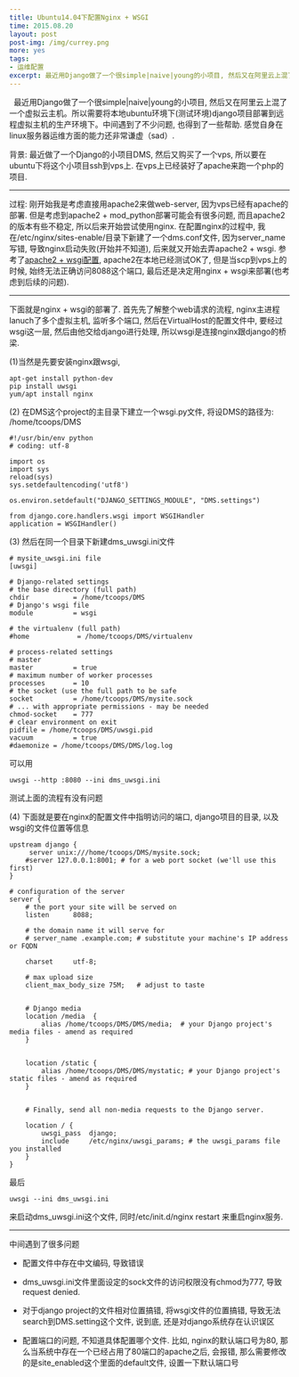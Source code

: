 ```yaml
---
title: Ubuntu14.04下配置Nginx + WSGI
time: 2015.08.20
layout: post
post-img: /img/currey.png
more: yes
tags:
- 运维配置
excerpt: 最近用Django做了一个很simple|naive|young的小项目, 然后又在阿里云上混了一个虚拟云主机。所以需要将本地ubuntu环境下(测试环境)django项目部署到远程虚拟主机的生产环境下。
---
```



&nbsp;&nbsp;最近用Django做了一个很simple|naive|young的小项目, 然后又在阿里云上混了一个虚拟云主机。所以需要将本地ubuntu环境下(测试环境)django项目部署到远程虚拟主机的生产环境下。中间遇到了不少问题, 也得到了一些帮助. 感觉自身在linux服务器运维方面的能力还非常谦虚（sad）.

背景: 最近做了一个Django的小项目DMS, 然后又购买了一个vps, 所以要在ubuntu下将这个小项目ssh到vps上.
在vps上已经装好了apache来跑一个php的项目. 

------

过程: 
刚开始我是考虑直接用apache2来做web-server, 因为vps已经有apache的部署. 但是考虑到apache2 + mod_python部署可能会有很多问题,
而且apache2的版本有些不稳定, 所以后来开始尝试使用nginx.  在配置nginx的过程中, 我在/etc/nginx/sites-enable/目录下新建了一个dms.conf文件,
因为server_name写错, 导致nginx启动失败(开始并不知道), 后来就又开始去弄apache2 + wsgi.
参考了[apache2 + wsgi配置](http://blog.163.com/soyking@126/blog/static/162125251201392311561784/), apache2在本地已经测试OK了,
但是当scp到vps上的时候, 始终无法正确访问8088这个端口, 最后还是决定用nginx + wsgi来部署(也考虑到后续的问题).

------
下面就是nginx + wsgi的部署了.
首先先了解整个web请求的流程, nginx主进程lanuch了多个虚拟主机, 监听多个端口, 然后在VirtualHost的配置文件中, 要经过wsgi这一层,
然后由他交给django进行处理, 所以wsgi是连接nginx跟django的桥梁.

(1)当然是先要安装nginx跟wsgi,

```
apt-get install python-dev
pip install uwsgi
yum/apt install nginx
```

(2) 在DMS这个project的主目录下建立一个wsgi.py文件, 将设DMS的路径为: /home/tcoops/DMS

```
#!/usr/bin/env python
# coding: utf-8

import os
import sys
reload(sys)
sys.setdefaultencoding('utf8')

os.environ.setdefault("DJANGO_SETTINGS_MODULE", "DMS.settings")

from django.core.handlers.wsgi import WSGIHandler
application = WSGIHandler()
```

(3) 然后在同一个目录下新建dms_uwsgi.ini文件

```
# mysite_uwsgi.ini file
[uwsgi]

# Django-related settings
# the base directory (full path)
chdir           = /home/tcoops/DMS
# Django's wsgi file
module          = wsgi                

# the virtualenv (full path)
#home            = /home/tcoops/DMS/virtualenv

# process-related settings
# master
master          = true
# maximum number of worker processes
processes       = 10
# the socket (use the full path to be safe
socket          = /home/tcoops/DMS/mysite.sock  
# ... with appropriate permissions - may be needed
chmod-socket    = 777
# clear environment on exit
pidfile = /home/tcoops/DMS/uwsgi.pid
vacuum          = true
#daemonize = /home/tcoops/DMS/DMS/log.log
```


可以用

```
uwsgi --http :8080 --ini dms_uwsgi.ini
```
测试上面的流程有没有问题


(4) 下面就是要在nginx的配置文件中指明访问的端口, django项目的目录, 以及wsgi的文件位置等信息

```
upstream django {
     server unix:///home/tcoops/DMS/mysite.sock;
    #server 127.0.0.1:8001; # for a web port socket (we'll use this first)
}

# configuration of the server
server {
    # the port your site will be served on
    listen      8088;  

    # the domain name it will serve for
    # server_name .example.com; # substitute your machine's IP address or FQDN
    
    charset     utf-8;

    # max upload size
    client_max_body_size 75M;   # adjust to taste


    # Django media
    location /media  {
        alias /home/tcoops/DMS/DMS/media;  # your Django project's media files - amend as required 
    }


    location /static {
        alias /home/tcoops/DMS/DMS/mystatic; # your Django project's static files - amend as required
    }


    # Finally, send all non-media requests to the Django server.

    location / {
        uwsgi_pass  django; 
        include     /etc/nginx/uwsgi_params; # the uwsgi_params file you installed   
    }
}
```

最后

```
uwsgi --ini dms_uwsgi.ini
```
来启动dms_uwsgi.ini这个文件, 同时/etc/init.d/nginx restart 来重启nginx服务.

------
中间遇到了很多问题

* 配置文件中存在中文编码, 导致错误

* dms_uwsgi.ini文件里面设定的sock文件的访问权限没有chmod为777, 导致request denied.

* 对于django project的文件相对位置搞错, 将wsgi文件的位置搞错,  导致无法search到DMS.setting这个文件, 说到底,
还是对django系统存在认识误区

* 配置端口的问题, 不知道具体配置哪个文件. 比如, nginx的默认端口号为80, 那么当系统中存在一个已经占用了80端口的apache之后, 会报错, 那么需要修改的是site_enabled这个里面的default文件, 设置一下默认端口号
 
